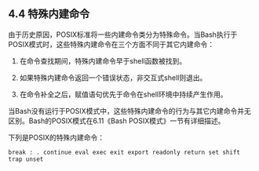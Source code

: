 ## 4.4 特殊内建命令

由于历史原因，POSIX标准将一些内建命令类分为特殊命令。当Bash执行于POSIX模式时，这些特殊内建命令在三个方面不同于其它内建命令：

1. 在命令查找期间，特殊内建命令早于shell函数被找到。

2. 如果特殊内建命令返回一个错误状态，非交互式shell则退出。

3. 在命令补全之后，赋值语句优先于命令在shell环境中持续产生作用。

当Bash没有运行于POSIX模式中，这些特殊内建命令的行为与其它内建命令并无区别。Bash的POSIX模式在6.11《Bash POSIX模式》一节有详细描述。

下列是POSIX的特殊内建命令：

```
break : . continue eval exec exit export readonly return set shift trap unset
```